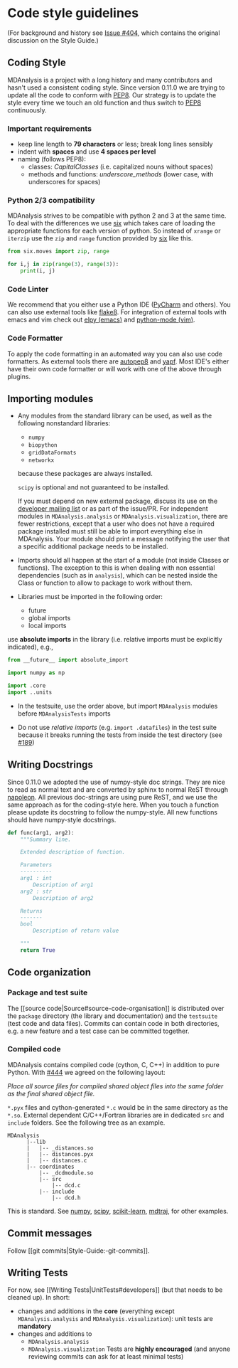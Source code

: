 # Code style guidelines

(For background and history see [Issue #404](/MDAnalysis/mdanalysis/issues/404), which contains the original discussion on the Style Guide.)

## Coding Style

MDAnalysis is a project with a long history and many contributors and hasn't used a consistent coding style. Since version 0.11.0 we are trying to update all the code to conform with [PEP8](http://legacy.python.org/dev/peps/pep-0008/). Our strategy is to update the style every time we touch an old function and thus switch
to [PEP8](http://legacy.python.org/dev/peps/pep-0008/) continuously.

### Important requirements

* keep line length to **79 characters** or less; break long lines sensibly
* indent with **spaces** and use **4 spaces per level**
* naming (follows PEP8): 
  * classes: *CapitalClasses* (i.e. capitalized nouns without spaces)
  * methods and functions: *underscore_methods* (lower case, with underscores for spaces)

### Python 2/3 compatibility

MDAnalysis strives to be compatible with python 2 and 3 at the same time. To deal with the differences
we use [six](https://pypi.python.org/pypi/six) which takes care of loading the appropriate functions for each version of python. So instead of `xrange` or `iterzip` use the `zip` and `range` function provided by [six](https://pypi.python.org/pypi/six) like this.

```python
from six.moves import zip, range

for i,j in zip(range(3), range(3)):
    print(i, j)
```

### Code Linter

We recommend that you either use a Python IDE ([PyCharm](https://www.jetbrains.com/pycharm/) and others). You can also use external tools like [flake8](http://flake8.readthedocs.org/en/latest/). For integration of external tools with emacs and vim check out [elpy (emacs)](https://github.com/jorgenschaefer/elpy) and [python-mode (vim)](https://github.com/klen/python-mode).

### Code Formatter

To apply the code formatting in an automated way you can also use code formatters. As external tools there are [autopep8](https://github.com/hhatto/autopep8) and [yapf](https://github.com/google/yapf). Most IDE's either have their own code formatter or will work with one of the above through plugins.

## Importing modules

* Any modules from the standard library can be used, as well as the following nonstandard libraries:

   * `numpy`
   * `biopython`
   * `gridDataFormats`
   * `networkx`

  because these packages are always installed.
 
  `scipy` is optional and not guaranteed to be installed.

  If you must depend on new external package, discuss its use on the [developer mailing list](http://developers.mdanalysis.org) or as part of the issue/PR. For independent modules in `MDAnalysis.analysis` or `MDAnalysis.visualization`, there are fewer restrictions, except that a user who does not have a required package installed must still be able to import everything else in MDAnalysis. Your module should print a message notifying the user that a specific additional package needs to be installed.

* Imports should all happen at the start of a module (not inside Classes or functions).  The exception to this is when dealing with non essential dependencies (such as in `analysis`), which can be nested inside the Class or function to allow to package to work without them.

* Libraries must be imported in the following order:

  - future
  - global imports
  - local imports

use **absolute imports** in the library (i.e. relative imports must be explicitly indicated), e.g.,
  ```python
  from __future__ import absolute_import

  import numpy as np

  import .core
  import ..units
  ```

* In the testsuite, use the order above, but import `MDAnalysis` modules before `MDAnalysisTests` imports

* Do not use *relative imports* (e.g. ``import .datafiles``) in the test suite because it breaks running the tests from inside the test directory (see [#189](MDAnalysis/mdanalysis/issues/189))

## Writing Docstrings

Since 0.11.0 we adopted the use of numpy-style doc strings. They are nice to read as normal text and are converted by sphinx to normal ReST through [napoleon](http://sphinxcontrib-napoleon.readthedocs.org/en/latest/index.html). All previous doc-strings are using pure ReST, and we use the same approach as for the coding-style here. When you touch a function please update its docstring to follow the numpy-style. All new functions should have numpy-style docstrings.

```python
def func(arg1, arg2):
    """Summary line.

    Extended description of function.

    Parameters
    ----------
    arg1 : int
        Description of arg1
    arg2 : str
        Description of arg2

    Returns
    -------
    bool
        Description of return value

    """
    return True
```

## Code organization
### Package and test suite
The [[source code|Source#source-code-organisation]] is distributed over the `package` directory (the library and documentation) and the `testsuite` (test code and data files). Commits can contain code in both directories, e.g. a new feature and a test case can be committed together.

### Compiled code
MDAnalysis contains compiled code (cython, C, C++) in addition to pure Python. With [#444](/MDAnalysis/mdanalysis/issues/444) we agreed on the following layout:

*Place all source files for compiled shared object files into the same folder as the final shared object file.*

`*.pyx` files and cython-generated `*.c` would be in the same directory as the `*.so`. External dependent C/C++/Fortran libraries are in dedicated `src` and `include` folders. See the following tree as an example.

```
MDAnalysis 
      |--lib
      |   |-- _distances.so
      |   |-- distances.pyx
      |   |-- distances.c
      |-- coordinates
          |-- _dcdmodule.so
          |-- src
              |-- dcd.c
          |-- include
              |-- dcd.h
```


This is standard. See [numpy](https://github.com/numpy/numpy/tree/master/numpy/linalg/lapack_lite), [scipy](https://github.com/scipy/scipy/tree/master/scipy/spatial), [scikit-learn](https://github.com/scikit-learn/scikit-learn/tree/master/sklearn/svm/src), [mdtraj](https://github.com/mdtraj/mdtraj/tree/master/mdtraj/formats/xtc), for other examples.

## Commit messages

Follow [[git commits|Style-Guide:-git-commits]].

## Writing Tests

For now, see [[Writing Tests|UnitTests#developers]] (but that needs to be cleaned up). In short:

* changes and additions in the **core** (everything except `MDAnalysis.analysis` and `MDAnalysis.visualization`): unit tests are **mandatory**
* changes and additions to 
   * `MDAnalysis.analysis`
   * `MDAnalysis.visualization`
  Tests are **highly encouraged** (and anyone reviewing commits can ask for at least minimal tests)
